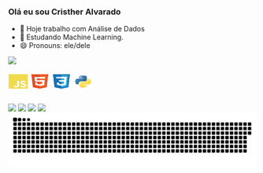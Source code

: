 ### Olá eu sou Cristher Alvarado

- 🔭 Hoje trabalho com Análise de Dados
- 🌱 Estudando Machine Learning.
- 😄 Pronouns: ele/dele

<div>
<a href-"https://github.com/CristherAlvarado">
<img height="180em" src="https://github-readme-stats.vercel.app/api?username=CristherAlvarado&show_icons-true&theme=dracula&include_all_commits-true&count_private-true"
<img height-"180em" src="https://github-readme-stats.vercel.app/api/top-langs/?username=CristherAlvarado&layout=compact&langs_count-16&theme=dracula"/>
</div>
  
<div style="display: inline_block"><br>
  <img align="center" alt="Cris-Js" height="30" width="40" src="https://raw.githubusercontent.com/devicons/devicon/master/icons/javascript/javascript-plain.svg">
  <img align="center" alt="Cris-HTML" height="30" width="40" src="https://raw.githubusercontent.com/devicons/devicon/master/icons/html5/html5-original.svg">
  <img align="center" alt="Cris-CSS" height="30" width="40" src="https://raw.githubusercontent.com/devicons/devicon/master/icons/css3/css3-original.svg">
  <img align="center" alt="Cris-Python" height="30" width="40" src="https://raw.githubusercontent.com/devicons/devicon/master/icons/python/python-original.svg">
</div>
  
  ##
 
<div> 
  <a href="https://www.youtube.com/channel/UCr3h-1LMUO7kAvxF3bn9rbg" target="_blank"><img src="https://img.shields.io/badge/YouTube-FF0000?style=for-the-badge&logo=youtube&logoColor=white" target="_blank"></a>
  <a href="https://www.instagram.com/itsmecristher/" target="_blank"><img src="https://img.shields.io/badge/-Instagram-%23E4405F?style=for-the-badge&logo=instagram&logoColor=white" target="_blank"></a>
  <a href = "mailto:adrianoalrodrigues@gmail.com"><img src="https://img.shields.io/badge/-Gmail-%23333?style=for-the-badge&logo=gmail&logoColor=white" target="_blank"></a>
  <a href="https://www.linkedin.com/in/cristheralvarado/" target="_blank"><img src="https://img.shields.io/badge/-LinkedIn-%230077B5?style=for-the-badge&logo=linkedin&logoColor=white" target="_blank"></a> 
  
</div>

<picture>
  <source media="(prefers-color-scheme: dark)" srcset="https://raw.githubusercontent.com/CristherAlvarado/CristherAlvarado/output/github-contribution-grid-snake-dark.svg">
  <source media="(prefers-color-scheme: light)" srcset="https://raw.githubusercontent.com/CristherAlvarado/CristherAlvarado/output/github-contribution-grid-snake.svg">
  <img alt="github contribution grid snake animation" src="https://raw.githubusercontent.com/CristherAlvarado/CristherAlvarado/output/github-contribution-grid-snake.svg">
</picture>

